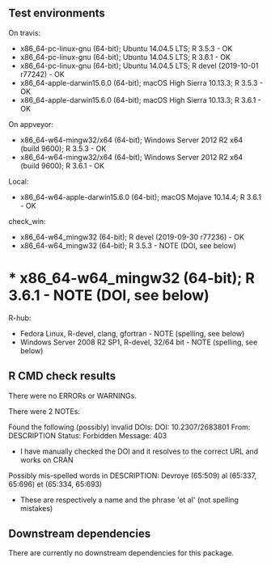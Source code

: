 ## Test environments
On travis:
* x86_64-pc-linux-gnu (64-bit); Ubuntu 14.04.5 LTS;  R 3.5.3 - OK
* x86_64-pc-linux-gnu (64-bit); Ubuntu 14.04.5 LTS;  R 3.6.1 - OK
* x86_64-pc-linux-gnu (64-bit); Ubuntu 14.04.5 LTS;  R devel (2019-10-01 r77242) - OK
*  x86_64-apple-darwin15.6.0 (64-bit); macOS High Sierra 10.13.3; R 3.5.3 - OK
*  x86_64-apple-darwin15.6.0 (64-bit); macOS High Sierra 10.13.3; R 3.6.1 - OK

On appveyor:
* x86_64-w64-mingw32/x64 (64-bit); Windows Server 2012 R2 x64 (build 9600); R 3.5.3 - OK
* x86_64-w64-mingw32/x64 (64-bit); Windows Server 2012 R2 x64 (build 9600); R 3.6.1 - OK

Local:
 * x86_64-w64-apple-darwin15.6.0 (64-bit); macOS Mojave 10.14.4; R 3.6.1 - OK

check_win:
  * x86_64-w64_mingw32 (64-bit); R devel (2019-09-30 r77236) - OK
  * x86_64-w64_mingw32 (64-bit); R 3.5.3 - NOTE (DOI, see below)
 # * x86_64-w64_mingw32 (64-bit); R 3.6.1 - NOTE (DOI, see below)

R-hub:
 * Fedora Linux, R-devel, clang, gfortran - NOTE (spelling, see below)
 * Windows Server 2008 R2 SP1, R-devel, 32/64 bit - NOTE (spelling, see below)

## R CMD check results
There were no ERRORs or WARNINGs.

There were 2 NOTEs:

Found the following (possibly) invalid DOIs:
  DOI: 10.2307/2683801
    From: DESCRIPTION
    Status: Forbidden
    Message: 403
    
 * I have manually checked the DOI and it resolves to the correct URL and works on CRAN
 
 Possibly mis-spelled words in DESCRIPTION:
  Devroye (65:509)
  al (65:337, 65:696)
  et (65:334, 65:693)
  
  * These are respectively a name and the phrase 'et al' (not spelling mistakes)
  

## Downstream dependencies
There are currently no downstream dependencies for this package.
